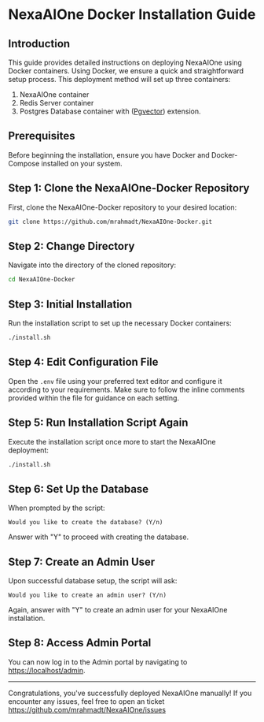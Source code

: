 # NexaAIOne Docker Installation Guide

## Introduction

This guide provides detailed instructions on deploying NexaAIOne using Docker containers. Using Docker, we ensure a quick and straightforward setup process. This deployment method will set up three containers:

1. NexaAIOne container
2. Redis Server container
3. Postgres Database container with ([Pgvector](https://github.com/pgvector/pgvector)) extension.

## Prerequisites

Before beginning the installation, ensure you have Docker and Docker-Compose installed on your system.

## Step 1: Clone the NexaAIOne-Docker Repository

First, clone the NexaAIOne-Docker repository to your desired location:

```bash
git clone https://github.com/mrahmadt/NexaAIOne-Docker.git
```


## Step 2: Change Directory

Navigate into the directory of the cloned repository:

```bash
cd NexaAIOne-Docker
```


## Step 3: Initial Installation

Run the installation script to set up the necessary Docker containers:

```bash
./install.sh
```

## Step 4: Edit Configuration File

Open the `.env` file using your preferred text editor and configure it according to your requirements. Make sure to follow the inline comments provided within the file for guidance on each setting.

## Step 5: Run Installation Script Again

Execute the installation script once more to start the NexaAIOne deployment:

```bash
./install.sh
```



## Step 6: Set Up the Database

When prompted by the script:
```
Would you like to create the database? (Y/n)
```

Answer with "Y" to proceed with creating the database.


## Step 7: Create an Admin User

Upon successful database setup, the script will ask:
```
Would you like to create an admin user? (Y/n)
```

Again, answer with "Y" to create an admin user for your NexaAIOne installation.



## Step 8: Access Admin Portal

You can now log in to the Admin portal by navigating to [https://localhost/admin](https://localhost/admin).


---

Congratulations, you've successfully deployed NexaAIOne manually! If you encounter any issues, feel free to open an ticket https://github.com/mrahmadt/NexaAIOne/issues
